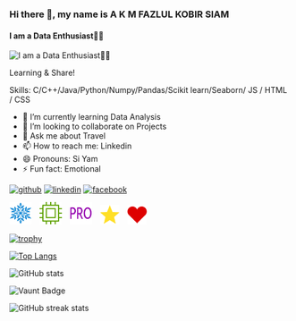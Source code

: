 ### Hi there 👋, my name is A K M FAZLUL KOBIR SIAM
#### I am a Data Enthusiast👨‍💻
![I am a Data Enthusiast👨‍💻](https://user-images.githubusercontent.com/55389276/140866485-8fb1c876-9a8f-4d6a-98dc-08c4981eaf70.gif)

Learning & Share!

Skills: C/C++/Java/Python/Numpy/Pandas/Scikit learn/Seaborn/ JS / HTML / CSS

- 🌱 I’m currently learning Data Analysis 
- 👯 I’m looking to collaborate on Projects 
- 💬 Ask me about Travel 
- 📫 How to reach me: Linkedin 
- 😄 Pronouns: Si Yam 
- ⚡ Fun fact: Emotional 


[<img src='https://cdn.jsdelivr.net/npm/simple-icons@3.0.1/icons/github.svg' alt='github' height='40'>](https://github.com/SiamKabir)  [<img src='https://cdn.jsdelivr.net/npm/simple-icons@3.0.1/icons/linkedin.svg' alt='linkedin' height='40'>](https://www.linkedin.com/in/www.linkedin.com/in/akmsiam/)  [<img src='https://cdn.jsdelivr.net/npm/simple-icons@3.0.1/icons/facebook.svg' alt='facebook' height='40'>](https://www.facebook.com/https://www.facebook.com/SIAM.CSE.DIU/)  

<a href='https://archiveprogram.github.com/'><img src='https://raw.githubusercontent.com/acervenky/animated-github-badges/master/assets/acbadge.gif' width='40' height='40'></a> <a href='https://docs.github.com/en/developers'><img src='https://raw.githubusercontent.com/acervenky/animated-github-badges/master/assets/devbadge.gif' width='40' height='40'></a> <a href='https://github.com/pricing'><img src='https://raw.githubusercontent.com/acervenky/animated-github-badges/master/assets/pro.gif' width='40' height='40'></a> <a href='https://stars.github.com/'><img src='https://raw.githubusercontent.com/acervenky/animated-github-badges/master/assets/starbadge.gif' width='35' height='35'></a> <a href='https://docs.github.com/en/github/supporting-the-open-source-community-with-github-sponsors'><img src='https://raw.githubusercontent.com/acervenky/animated-github-badges/master/assets/sponsorbadge.gif' width='35' height='35'></a> 

[![trophy](https://github-profile-trophy.vercel.app/?username=SiamKabir)](https://github.com/ryo-ma/github-profile-trophy)

[![Top Langs](https://github-readme-stats.vercel.app/api/top-langs/?username=SiamKabir)](https://github.com/anuraghazra/github-readme-stats)

![GitHub stats](https://github-readme-stats.vercel.app/api?username=SiamKabir&show_icons=true&count_private=true)  

![Vaunt Badge](https://api.vaunt.dev/v1/github/entities/SiamKabir/contributions?format=svg&private=true)  


![GitHub streak stats](https://streak-stats.demolab.com/?user=SiamKabir)  

